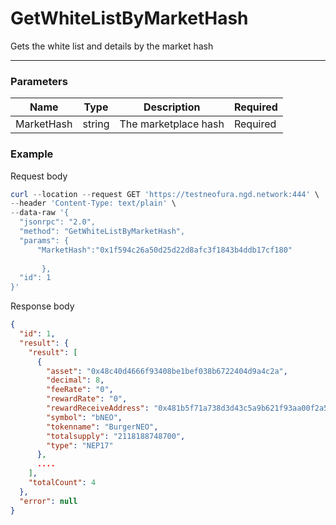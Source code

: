 # GetWhiteListByMarketHash
Gets the white list and details by the market hash
<hr>

### Parameters

|    Name    | Type | Description | Required |
| ---------- | --- |    ------    | ----|
| MarketHash     | string| The marketplace hash | Required |

### Example

Request body

```powershell
curl --location --request GET 'https://testneofura.ngd.network:444' \
--header 'Content-Type: text/plain' \
--data-raw '{
  "jsonrpc": "2.0",
  "method": "GetWhiteListByMarketHash",
  "params": {
      "MarketHash":"0x1f594c26a50d25d22d8afc3f1843b4ddb17cf180"
     
       },
  "id": 1
}'
```
Response body

```json
{
  "id": 1,
  "result": {
    "result": [
      {
        "asset": "0x48c40d4666f93408be1bef038b6722404d9a4c2a",
        "decimal": 8,
        "feeRate": "0",
        "rewardRate": "0",
        "rewardReceiveAddress": "0x481b5f71a738d3d43c5a9b621f93aa00f2a5acfd",
        "symbol": "bNEO",
        "tokenname": "BurgerNEO",
        "totalsupply": "2118188748700",
        "type": "NEP17"
      },
      ....
    ],
    "totalCount": 4
  },
  "error": null
}

```
